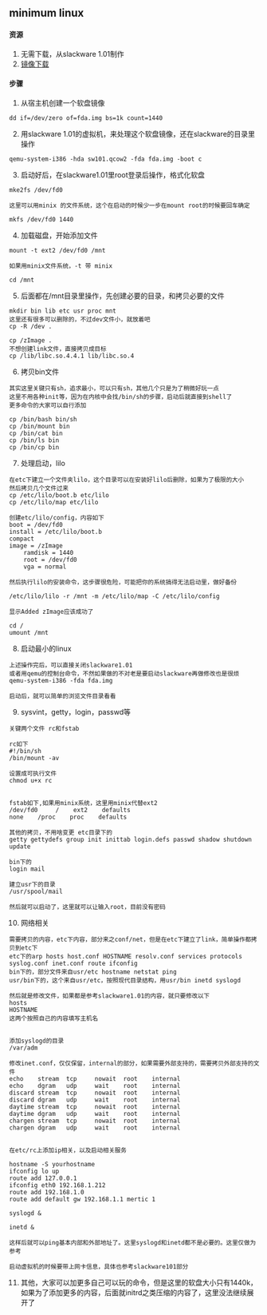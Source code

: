 ## minimum linux

#### 资源

1. 无需下载，从slackware 1.01制作
1. [镜像下载](fda.img.tar.bz2)

#### 步骤

1. 从宿主机创建一个软盘镜像
```
dd if=/dev/zero of=fda.img bs=1k count=1440
```

2. 用slackware 1.01的虚拟机，来处理这个软盘镜像，还在slackware的目录里操作
```
qemu-system-i386 -hda sw101.qcow2 -fda fda.img -boot c
```

3. 启动好后，在slackware1.01里root登录后操作，格式化软盘
```
mke2fs /dev/fd0

这里可以用minix 的文件系统，这个在启动的时候少一步在mount root的时候要回车确定

mkfs /dev/fd0 1440
```

4. 加载磁盘，开始添加文件
```
mount -t ext2 /dev/fd0 /mnt

如果用minix文件系统，-t 带 minix

cd /mnt
```

5. 后面都在/mnt目录里操作，先创建必要的目录，和拷贝必要的文件
```
mkdir bin lib etc usr proc mnt
这里还有很多可以删除的，不过dev文件小，就放着吧
cp -R /dev .

cp /zImage .
不想创建link文件，直接拷贝成目标
cp /lib/libc.so.4.4.1 lib/libc.so.4
```

6. 拷贝bin文件
```
其实这里关键只有sh，追求最小，可以只有sh，其他几个只是为了稍微好玩一点
这里不用各种init等，因为在内核中会找/bin/sh的步骤，启动后就直接到shell了
更多命令的大家可以自行添加

cp /bin/bash bin/sh
cp /bin/mount bin
cp /bin/cat bin
cp /bin/ls bin
cp /bin/cp bin
```


7. 处理启动，lilo
```
在etc下建立一个文件夹lilo，这个目录可以在安装好lilo后删除，如果为了极限的大小
然后拷贝几个文件过来
cp /etc/lilo/boot.b etc/lilo
cp /etc/lilo/map etc/lilo

创建etc/lilo/config，内容如下
boot = /dev/fd0
install = /etc/lilo/boot.b
compact
image = /zImage
    ramdisk = 1440
    root = /dev/fd0
    vga = normal

然后执行lilo的安装命令，这步骤很危险，可能把你的系统搞得无法启动里，做好备份

/etc/lilo/lilo -r /mnt -m /etc/lilo/map -C /etc/lilo/config

显示Added zImage应该成功了

cd /
umount /mnt

```

8. 启动最小的linux
```
上述操作完后，可以直接关闭slackware1.01
或者用qemu的控制台命令，不然如果做的不对老是要启动slackware再做修改也是很烦
qemu-system-i386 -fda fda.img

启动后，就可以简单的浏览文件目录看看
```

9. sysvint，getty，login，passwd等
```
关键两个文件 rc和fstab

rc如下
#!/bin/sh
/bin/mount -av

设置成可执行文件
chmod u+x rc


fstab如下,如果用minix系统，这里用minix代替ext2
/dev/fd0     /    ext2    defaults
none    /proc    proc    defaults

其他的拷贝，不用啥变更 etc目录下的
getty gettydefs group init inittab login.defs passwd shadow shutdown update

bin下的
login mail

建立usr下的目录
/usr/spool/mail

然后就可以启动了，这里就可以让输入root，目前没有密码

```
10. 网络相关

```
需要拷贝的内容，etc下内容，部分来之conf/net，但是在etc下建立了link，简单操作都拷贝到etc下
etc下的arp hosts host.conf HOSTNAME resolv.conf services protocols syslog.conf inet.conf route ifconfig
bin下的，部分文件来自usr/etc hostname netstat ping
usr/bin下的，这个来自usr/etc，按照现代目录结构，用usr/bin inetd syslogd

然后就是修改文件，如果都是参考slackware1.01的内容，就只要修改以下
hosts
HOSTNAME 
这两个按照自己的内容填写主机名


添加syslogd的目录
/var/adm

修改inet.conf，仅仅保留，internal的部分，如果需要外部支持的，需要拷贝外部支持的文件
echo    stream  tcp     nowait  root    internal
echo    dgram   udp     wait    root    internal
discard stream  tcp     nowait  root    internal
discard dgram   udp     wait    root    internal
daytime stream  tcp     nowait  root    internal
daytime dgram   udp     wait    root    internal
chargen stream  tcp     nowait  root    internal
chargen dgram   udp     wait    root    internal


在etc/rc上添加ip相关，以及启动相关服务

hostname -S yourhostname
ifconfig lo up
route add 127.0.0.1
ifconfig eth0 192.168.1.212
route add 192.168.1.0
route add default gw 192.168.1.1 mertic 1

syslogd &

inetd &

这样后就可以ping基本内部和外部地址了。这里syslogd和inetd都不是必要的。这里仅做为参考

启动虚拟机的时候要带上网卡信息，具体也参考slackware101部分

```

11. 其他，大家可以加更多自己可以玩的命令，但是这里的软盘大小只有1440k，如果为了添加更多的内容，后面就initrd之类压缩的内容了，这里没法继续展开了

